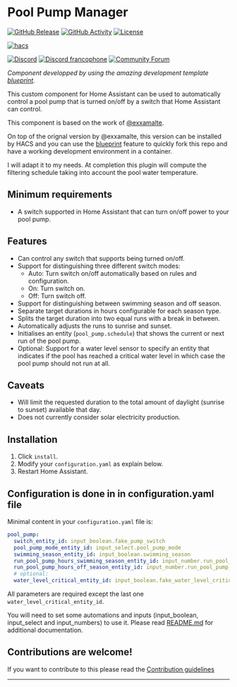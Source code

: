 # Pool Pump Manager

[![GitHub Release][releases-shield]][releases]
[![GitHub Activity][commits-shield]][commits]
[![License][license-shield]](LICENSE)

[![hacs][hacsbadge]][hacs]

[![Discord][discord-shield]][discord]
[![Discord francophone][discord-fr-shield]][discord-fr]
[![Community Forum][forum-shield]][forum]

_Component developped by using the amazing development template [blueprint][blueprint]._

This custom component for Home Assistant can be used to automatically control
a pool pump that is turned on/off by a switch that Home Assistant can control.

This component is based on the work of [@exxamalte](https://github.com/exxamalte/home-assistant-customisations/tree/master/pool-pump).

On top of the orignal version by @exxamalte, this version can be installed by HACS
and you can use the [blueprint][blueprint] feature to quickly fork this repo and
have a working development environment in a container.

I will adapt it to my needs. At completion this plugin will compute the filtering
schedule taking into account the pool water temperature.

## Minimum requirements

* A switch supported in Home Assistant that can turn on/off power to your
  pool pump.

## Features

* Can control any switch that supports being turned on/off.
* Support for distinguishing three different switch modes:
    * Auto: Turn switch on/off automatically based on rules and configuration.
    * On: Turn switch on.
    * Off: Turn switch off.
* Support for distinguishing between swimming season and off season.
* Separate target durations in hours configurable for each season type.
* Splits the target duration into two equal runs with a break in between.
* Automatically adjusts the runs to sunrise and sunset.
* Initialises an entity (`pool_pump.schedule`) that shows the current or next
  run of the pool pump.
* Optional: Support for a water level sensor to specify an entity that indicates if the
  pool has reached a critical water level in which case the pool pump should
  not run at all.

## Caveats

* Will limit the requested duration to the total amount of daylight
  (sunrise to sunset) available that day.
* Does not currently consider solar electricity production.

## Installation

1. Click `install`.
2. Modify your `configuration.yaml` as explain below.
3. Restart Home Assistant.


## Configuration is done in in configuration.yaml file

Minimal content in your `configuration.yaml` file is:

```yaml
pool_pump:
  switch_entity_id: input_boolean.fake_pump_switch
  pool_pump_mode_entity_id: input_select.pool_pump_mode
  swimming_season_entity_id: input_boolean.swimming_season
  run_pool_pump_hours_swimming_season_entity_id: input_number.run_pool_pump_hours_swimming_season
  run_pool_pump_hours_off_season_entity_id: input_number.run_pool_pump_hours_off_season
  # optional:
  water_level_critical_entity_id: input_boolean.fake_water_level_critical
```

All parameters are required except the last one `water_level_critical_entity_id`.

You will need to set some automations and inputs (input_boolean, input_select and input_numbers)
to use it. Please read [README.md](README.md) for additional documentation.

## Contributions are welcome!

If you want to contribute to this please read the [Contribution guidelines](CONTRIBUTING.md)

***

[blueprint]: https://github.com/custom-components/blueprint
[commits-shield]: https://img.shields.io/github/commit-activity/y/oncleben31/ha-pool_pump.svg?style=for-the-badge
[commits]: https://github.com/oncleben31/ha-pool_pump/commits/master
[hacs]: https://github.com/custom-components/hacs
[hacsbadge]: https://img.shields.io/badge/HACS-Custom-orange.svg?style=for-the-badge
[discord]: https://discord.gg/Qa5fW2R
[discord-fr]: https://discord.gg/JeTFJzE$
[discord-shield]: https://img.shields.io/discord/330944238910963714.svg?style=for-the-badge&label=HA%20Discord
[discord-fr-shield]: https://img.shields.io/discord/542746125292273674?style=for-the-badge&label=Discord%20francophone
[forum-shield]: https://img.shields.io/badge/community-forum-brightgreen.svg?style=for-the-badge
[forum]: https://community.home-assistant.io/
[license-shield]: https://img.shields.io/github/license/custom-components/blueprint.svg?style=for-the-badge
[releases-shield]: https://img.shields.io/github/release/oncleben31/ha-pool_pump.svg?style=for-the-badge
[releases]: https://github.com/oncleben31/ha-pool_pump/releases
